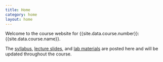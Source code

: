 ```yaml
---
title: Home
category: home
layout: home
---
```


Welcome to the course website for {{site.data.course.number}}: {{site.data.course.name}}.


The [syllabus](syllabus.html), [lecture slides](slides.html), and [lab materials](lab.html) are posted here and will be updated throughout the course.
